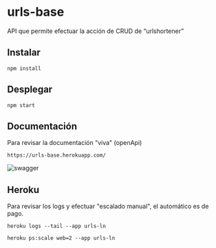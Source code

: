 # urls-base
API que permite efectuar la acción de CRUD de “urlshortener”

## Instalar

```
npm install
```
## Desplegar

```
npm start
```
## Documentación 
Para revisar la documentación "viva" (openApi)
```
https://urls-base.herokuapp.com/
```
![swagger](https://github.com/ranmadxs/urls-base/blob/main/img03.png?raw=true)

## Heroku

Para revisar los logs y efectuar "escalado manual", el automático es de pago.
```
heroku logs --tail --app urls-ln

heroku ps:scale web=2 --app urls-ln
```
